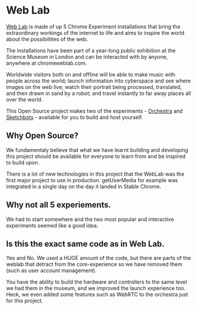 # Web Lab

[Web Lab](http://www.chromeweblab.com) is made of up 5 Chrome Experiment installations that bring the extraordinary workings of the internet to life and aims to inspire the world about the possibilities of the web. 

The installations have been part of a year-long public exhibition at the Science Museum in London and can be interacted with by anyone, anywhere at chromeweblab.com.

Worldwide visitors both on and offline will be able to make music with people across the world; launch information into cyberspace and see where images on the web live; watch their portrait being processed, translated, and then drawn in sand by a robot; and travel instantly to far away places all over the world.

This Open Source project makes two of the experiments - [Orchestra](Orchestra) and
[Sketchbots](Sketchbots) - available for you to build and host yourself.

## Why Open Source?

We fundamentaly believe that what we have learnt building and developing this project should be available for everyone to learn from and be inspired to build upon.

There is a lot of new technologies in this project that the WebLab was the first major project to use in production.  getUserMedia for example was integrated in a single day on the day it landed in Stable Chrome.

## Why not all 5 experiements.

We had to start somewhere and the two most popular and interactive experiments seemed like a good idea.

## Is this the exact same code as in Web Lab.

Yes and No.  We used a HUGE amount of the code, but there are parts of the weblab that detract from the core-experience so we have removed them (such as user account management).  

You have the ability to build the hardware and controllers to the same level we had them in the museum, and we improved the launch experience too.  Heck, we even added some features such as WebRTC to the orchestra just for this project.

